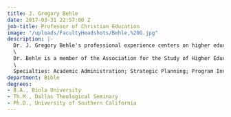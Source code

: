 ```yaml
---
title: J. Gregory Behle
date: 2017-03-31 22:57:00 Z
job-title: Professor of Christian Education
image: "/uploads/FacultyHeadshots/Behle,%20G.jpg"
description: |-
  Dr. J. Gregory Behle's professional experience centers on higher education. Over the past twenty-nine years, he has demonstrated expertise as an administrator, professor, grant-writer, researcher, and author. He is a five-time recipient of The Master's College “Professor-of-the-Year” Award. He has served as an adjunct professor at the University of Southern California and at Biola University. He has also served and consulted on doctoral committees at several major universities. He has innovated and developed college programs that have generated millions of dollars in revenue, successfully written grant proposals, and consulted in higher education. He maintains an aggressive research agenda that focuses on the foundations of higher education; historical aspects of student life and culture; access to higher education; and the role of religion in higher education. He is particularly noted for his work on the early history of the University of Illinois and the historiography of the land-grant college movement. His publications and reviews have appeared in Perspectives on the History of Higher Education, Christian Education Journal, The Master’s Seminary Journal, History of Education Quarterly, Christian Higher Education, Journal of American History, and History of Higher Education Annual.\
  \
  Dr. Behle is a member of the Association for the Study of Higher Education (ASHE), Illinois State Historical Society, and the History of Education Society. He has been inducted into Phi Delta Kappa, the international educational honor fraternity.\
  \
  Specialties: Academic Administration; Strategic Planning; Program Innovation & Implementation; Research in American Higher Education, History of Higher Education, History of the Land-Grant Universities, History of the University of Illinois from 1867 to 1894, Philosophy of Higher Education, Religion in Higher Education, History and Philosophy of the United States Military Academies, History and Geography of Israel (Ancient & Modern)
department: Bible
degrees:
- B.A., Biola University
- Th.M., Dallas Theological Seminary
- Ph.D., University of Southern California
---
```


